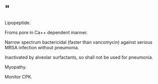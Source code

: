 # "

Lipopeptide.

Froms pore in Ca++ dependent manner.

Narrow spectrum bactericidal (faster than vancomycin) against serious MRSA infection without pneumonia.

Inactivated by alveolar surfactants, so shall not be used for pneumonia.

Myopathy.

Monitor CPK.
